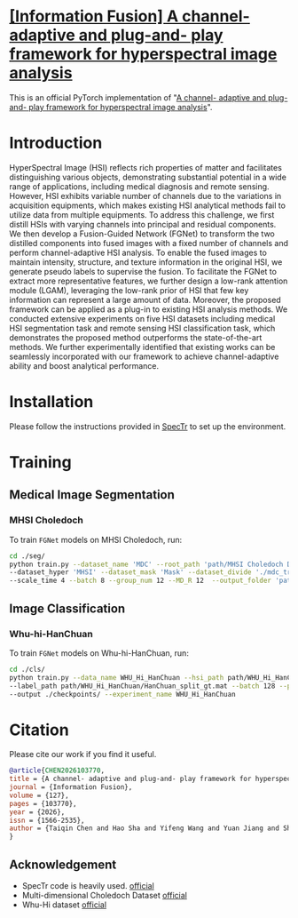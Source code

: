 # [[Information Fusion] A channel- adaptive and plug-and- play framework for hyperspectral image analysis](https://www.sciencedirect.com/science/article/abs/pii/S1566253525008322)

This is an official PyTorch implementation of "[A channel- adaptive and plug-and- play framework for hyperspectral image analysis](https://www.sciencedirect.com/science/article/abs/pii/S1566253525008322)".

# Introduction
HyperSpectral Image (HSI) reflects rich properties of matter and facilitates distinguishing various objects, demonstrating substantial potential in a wide range of applications, including medical diagnosis and remote sensing. However, HSI exhibits variable number of channels due to the variations in acquisition equipments, which makes existing HSI analytical methods fail to utilize data from multiple equipments. To address this challenge, we first distill HSIs with varying channels into principal and residual components. We then develop a Fusion-Guided Network (FGNet) to transform the two distilled components into fused images with a fixed number of channels and perform channel-adaptive HSI analysis. To enable the fused images to maintain intensity, structure, and texture information in the original HSI, we generate pseudo labels to supervise the fusion. To facilitate the FGNet to extract more representative features, we further design a low-rank attention module (LGAM), leveraging the low-rank prior of HSI that few key information can represent a large amount of data. Moreover, the proposed framework can be applied as a plug-in to existing HSI analysis methods. We conducted extensive experiments on five HSI datasets including medical HSI segmentation task and remote sensing HSI classification task, which demonstrates the proposed method outperforms the state-of-the-art methods. We further experimentally identified that existing works can be seamlessly incorporated with our framework to achieve channel-adaptive ability and boost analytical performance.

# Installation

Please follow the instructions provided in [SpecTr](https://github.com/DeepMed-Lab-ECNU/SpecTr) to set up the environment.


# Training

## Medical Image Segmentation

### MHSI Choledoch

To train ```FGNet``` models on MHSI Choledoch, run:

``` bash
cd ./seg/
python train.py --dataset_name 'MDC' --root_path 'path/MHSI Choledoch Dataset (Preprocessed Dataset)/' \
--dataset_hyper 'MHSI' --dataset_mask 'Mask' --dataset_divide './mdc_train_val.json' \
--scale_time 4 --batch 8 --group_num 12 --MD_R 12  --output_folder 'path/MDC'
```

## Image Classification

### Whu-hi-HanChuan

To train ```FGNet``` models on Whu-hi-HanChuan, run:

``` bash
cd ./cls/
python train.py --data_name WHU_Hi_HanChuan --hsi_path path/WHU_Hi_HanChuan/WHU_Hi_HanChuan.mat \
--label_path path/WHU_Hi_HanChuan/HanChuan_split_gt.mat --batch 128 --patch_size 17 \
--output ./checkpoints/ --experiment_name WHU_Hi_HanChuan
```

# Citation
Please cite our work if you find it useful.
```bibtex
@article{CHEN2026103770,
title = {A channel- adaptive and plug-and- play framework for hyperspectral image analysis},
journal = {Information Fusion},
volume = {127},
pages = {103770},
year = {2026},
issn = {1566-2535},
author = {Taiqin Chen and Hao Sha and Yifeng Wang and Yuan Jiang and Shuai Liu and Zikun Zhou and Ke Chen and Yongbing Zhang},
}
```

## Acknowledgement 
+ SpecTr code is heavily used. [official](https://github.com/DeepMed-Lab-ECNU/SpecTr)
+ Multi-dimensional Choledoch Dataset [official](https://www.kaggle.com/datasets/hfutybx/mhsi-choledoch-dataset-preprocessed-dataset) 
+ Whu-Hi dataset [official](https://rsidea.whu.edu.cn/resource_WHUHi_sharing.htm)